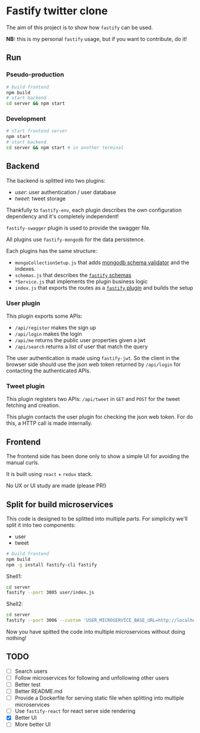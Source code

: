 # Fastify twitter clone

The aim of this project is to show how `fastify` can be used.

**NB:** this is my personal `fastify` usage, but if you want to contribute, do it!

## Run

### Pseudo-production
```bash
# build frontend
npm build
# start backend
cd server && npm start
```

### Development
```bash
# start frontend server
npm start
# start backend
cd server && npm start # in another terminal
```

## Backend

The backend is splitted into two plugins:
- *user*: user authentication / user database
- *tweet*: tweet storage

Thankfully to `fastify-env`, each plugin describes the own configuration dependency and it's completely independent!

`fastify-swagger` plugin is used to provide the swagger file.

All plugins use `fastify-mongodb` for the data persistence.

Each plugins has the same structure:
- `mongoCollectionSetup.js` that adds [mongodb schema validator](https://docs.mongodb.com/manual/core/document-validation/) and the indexes.
- `schemas.js` that describes the [`fastify` schemas](https://github.com/fastify/fastify/blob/master/docs/Validation-And-Serialize.md)
- `*Service.js` that implements the plugin business logic
- `index.js` that exports the routes as a [`fastify` plugin](https://github.com/fastify/fastify/blob/master/docs/Plugins.md) and builds the setup

### User plugin

This plugin exports some APIs:
- `/api/register` makes the sign up
- `/api/login` makes the login
- `/api/me` returns the public user properties given a jwt
- `/api/search` returns a list of user that match the query

The user authentication is made using `fastify-jwt`. So the client in the browser side should use the json web token returned by `/api/login` for contacting the authenticated APIs.

### Tweet plugin

This plugin registers two APIs: `/api/tweet` in `GET` and `POST` for the tweet fetching and creation.

This plugin contacts the user plugin for checking the json web token. For do this, a HTTP call is made internally.

## Frontend

The frontend side has been done only to show a simple UI for avoiding the manual curls.

It is built using `react` + `redux` stack.

No UX or UI study are made (please PR!)


## Split for build microservices

This code is designed to be splitted into multiple parts.
For simplicity we'll split it into two components:
- user
- tweet

```bash
# build frontend
npm build
npm -g install fastify-cli fastify
```

Shell1:
```bash
cd server
fastify --port 3005 user/index.js
```

Shell2:
```bash
cd server
fastify --port 3006 --custom 'USER_MICROSERVICE_BASE_URL=http://localhost:3005' tweet/index.js
```

Now you have spitted the code into multiple microservices without doing nothing!

## TODO

- [ ] Search users
- [ ] Follow microservices for following and unfollowing other users
- [ ] Better test
- [ ] Better README.md
- [ ] Provide a Dockerfile for serving static file when splitting into multiple microservices
- [ ] Use `fastify-react` for react serve side rendering
- [x] Better UI
- [ ] More better UI

